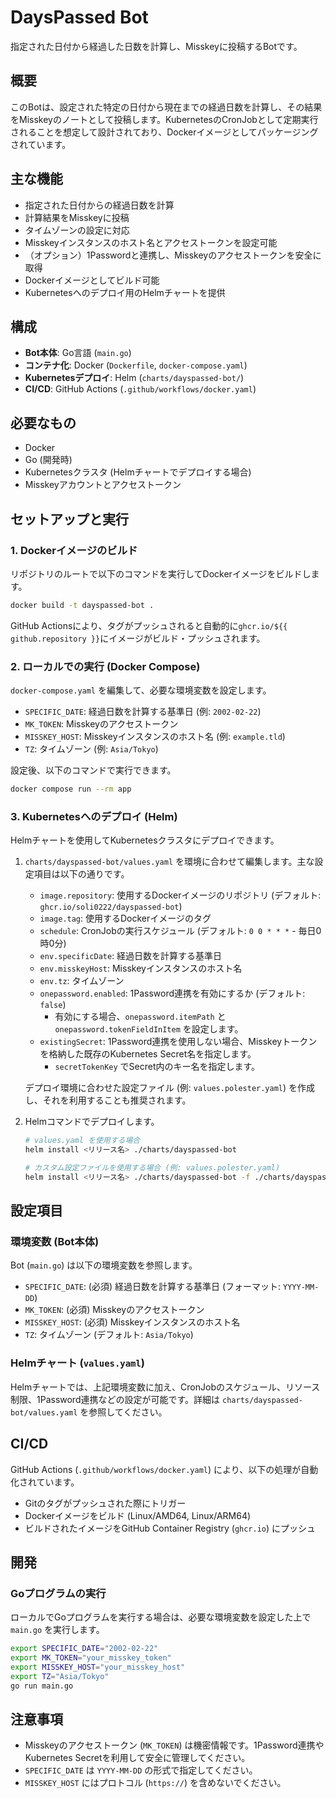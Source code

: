 # DaysPassed Bot

指定された日付から経過した日数を計算し、Misskeyに投稿するBotです。

## 概要

このBotは、設定された特定の日付から現在までの経過日数を計算し、その結果をMisskeyのノートとして投稿します。KubernetesのCronJobとして定期実行されることを想定して設計されており、Dockerイメージとしてパッケージングされています。

## 主な機能

*   指定された日付からの経過日数を計算
*   計算結果をMisskeyに投稿
*   タイムゾーンの設定に対応
*   Misskeyインスタンスのホスト名とアクセストークンを設定可能
*   （オプション）1Passwordと連携し、Misskeyのアクセストークンを安全に取得
*   Dockerイメージとしてビルド可能
*   Kubernetesへのデプロイ用のHelmチャートを提供

## 構成

*   **Bot本体**: Go言語 (`main.go`)
*   **コンテナ化**: Docker (`Dockerfile`, `docker-compose.yaml`)
*   **Kubernetesデプロイ**: Helm (`charts/dayspassed-bot/`)
*   **CI/CD**: GitHub Actions (`.github/workflows/docker.yaml`)

## 必要なもの

*   Docker
*   Go (開発時)
*   Kubernetesクラスタ (Helmチャートでデプロイする場合)
*   Misskeyアカウントとアクセストークン

## セットアップと実行

### 1. Dockerイメージのビルド

リポジトリのルートで以下のコマンドを実行してDockerイメージをビルドします。

```bash
docker build -t dayspassed-bot .
```

GitHub Actionsにより、タグがプッシュされると自動的に`ghcr.io/${{ github.repository }}`にイメージがビルド・プッシュされます。

### 2. ローカルでの実行 (Docker Compose)

`docker-compose.yaml` を編集して、必要な環境変数を設定します。

*   `SPECIFIC_DATE`: 経過日数を計算する基準日 (例: `2002-02-22`)
*   `MK_TOKEN`: Misskeyのアクセストークン
*   `MISSKEY_HOST`: Misskeyインスタンスのホスト名 (例: `example.tld`)
*   `TZ`: タイムゾーン (例: `Asia/Tokyo`)

設定後、以下のコマンドで実行できます。

```bash
docker compose run --rm app
```

### 3. Kubernetesへのデプロイ (Helm)

Helmチャートを使用してKubernetesクラスタにデプロイできます。

1.  `charts/dayspassed-bot/values.yaml` を環境に合わせて編集します。主な設定項目は以下の通りです。
    *   `image.repository`: 使用するDockerイメージのリポジトリ (デフォルト: `ghcr.io/soli0222/dayspassed-bot`)
    *   `image.tag`: 使用するDockerイメージのタグ
    *   `schedule`: CronJobの実行スケジュール (デフォルト: `0 0 * * *` - 毎日0時0分)
    *   `env.specificDate`: 経過日数を計算する基準日
    *   `env.misskeyHost`: Misskeyインスタンスのホスト名
    *   `env.tz`: タイムゾーン
    *   `onepassword.enabled`: 1Password連携を有効にするか (デフォルト: `false`)
        *   有効にする場合、`onepassword.itemPath` と `onepassword.tokenFieldInItem` を設定します。
    *   `existingSecret`: 1Password連携を使用しない場合、Misskeyトークンを格納した既存のKubernetes Secret名を指定します。
        *   `secretTokenKey` でSecret内のキー名を指定します。

    デプロイ環境に合わせた設定ファイル (例: `values.polester.yaml`) を作成し、それを利用することも推奨されます。

2.  Helmコマンドでデプロイします。

    ```bash
    # values.yaml を使用する場合
    helm install <リリース名> ./charts/dayspassed-bot

    # カスタム設定ファイルを使用する場合 (例: values.polester.yaml)
    helm install <リリース名> ./charts/dayspassed-bot -f ./charts/dayspassed-bot/values.polester.yaml
    ```

## 設定項目

### 環境変数 (Bot本体)

Bot (`main.go`) は以下の環境変数を参照します。

*   `SPECIFIC_DATE`: (必須) 経過日数を計算する基準日 (フォーマット: `YYYY-MM-DD`)
*   `MK_TOKEN`: (必須) Misskeyのアクセストークン
*   `MISSKEY_HOST`: (必須) Misskeyインスタンスのホスト名
*   `TZ`: タイムゾーン (デフォルト: `Asia/Tokyo`)

### Helmチャート (`values.yaml`)

Helmチャートでは、上記環境変数に加え、CronJobのスケジュール、リソース制限、1Password連携などの設定が可能です。詳細は `charts/dayspassed-bot/values.yaml` を参照してください。

## CI/CD

GitHub Actions (`.github/workflows/docker.yaml`) により、以下の処理が自動化されています。

*   Gitのタグがプッシュされた際にトリガー
*   Dockerイメージをビルド (Linux/AMD64, Linux/ARM64)
*   ビルドされたイメージをGitHub Container Registry (`ghcr.io`) にプッシュ

## 開発

### Goプログラムの実行

ローカルでGoプログラムを実行する場合は、必要な環境変数を設定した上で `main.go` を実行します。

```bash
export SPECIFIC_DATE="2002-02-22"
export MK_TOKEN="your_misskey_token"
export MISSKEY_HOST="your_misskey_host"
export TZ="Asia/Tokyo"
go run main.go
```

## 注意事項

*   Misskeyのアクセストークン (`MK_TOKEN`) は機密情報です。1Password連携やKubernetes Secretを利用して安全に管理してください。
*   `SPECIFIC_DATE` は `YYYY-MM-DD` の形式で指定してください。
*   `MISSKEY_HOST` にはプロトコル (`https://`) を含めないでください。

